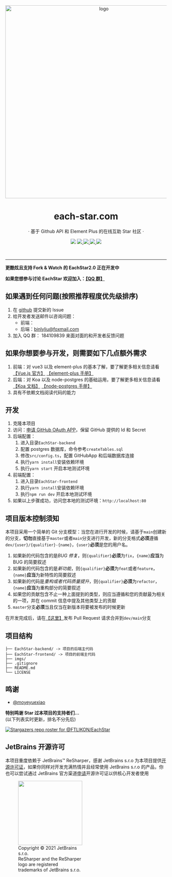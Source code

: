 <div align="center">
    <img align="center" src="https://github.com/FTLIKON/EachStar/blob/main/imgs/EachStar.png" alt="logo" width="600">
    <h1 href="www.each-star.com" align="center">each-star.com</h1>
    <p align="center">· 基于 Github API 和 Element Plus 的在线互助 Star 社区 ·</p>
    <p align="center">
        <img src="https://img.shields.io/github/stars/FTLIKON/EachStar?color=red&style=flat-square">
        <a href="mailto:3147983767@qq.com">
            <img src="https://img.shields.io/static/v1?label=contact%20me&message=email&color=green&style=flat-square">
        </a>
        <a href="https://qm.qq.com/cgi-bin/qm/qr?k=r2jN9fZaagH6qcLVb-QglnYWNPpKMPA6&jump_from=webapi&authKey=Ye43FWw3UiCdZ4bar3EY+qerAgjLHm3uC5xs2DWmeuuO9QeBV26bxaxCPC3YxM6H" target="_blank">
            <img src="https://img.shields.io/static/v1?label=chatting&message=qq&color=blue&style=flat-square">
        </a>
        <a href="https://github.com/FTLIKON/EachStar/blob/master/LICENSE" target="_blank">
            <img src="https://img.shields.io/static/v1?label=license&message=GPL-3.0&color=orange&style=flat-square">
        </a>
        <a href="https://github.com/FTLIKON/EachStar/issues/new/choose" target="_blank">
            <img src="https://img.shields.io/static/v1?label=feedback&message=issues&color=pink&style=flat-square">
        </a>
    </p>
    </br>
</div>

---

**更酷炫且支持 Fork & Watch 的 EachStar2.0 正在开发中**

**如果您想参与讨论 EachStar 欢迎加入：[【QQ 群】](https://qm.qq.com/cgi-bin/qm/qr?k=r2jN9fZaagH6qcLVb-QglnYWNPpKMPA6&jump_from=webapi&authKey=Ye43FWw3UiCdZ4bar3EY+qerAgjLHm3uC5xs2DWmeuuO9QeBV26bxaxCPC3YxM6H)**

## 如果遇到任何问题(按照推荐程度优先级排序)

1. 在 [github](https://github.com/FTLIKON/EachStar/issues/new) 提交新的 Issue
2. 给开发者发送邮件以咨询问题：
   - 前端：
   - 后端：[binlyliu@foxmail.com](mailto:binlyliu@foxmail.com)
3. 加入 QQ 群： 184109839 来面对面的和开发者反馈问题

## 如果你想要参与开发，则需要如下几点额外需求

1. 前端：对 vue3 以及 element-plus 的基本了解，要了解更多相关信息请看 [【Vue.js 官方】](https://cn.vuejs.org/guide/introduction.html) [【element-plus 手册】](https://element-plus.gitee.io/zh-CN/)
2. 后端：对 Koa 以及 node-postgres 的基础运用，要了解更多相关信息请看 [【Koa 文档】](https://koa.bootcss.com/) [【node-postgres 手册】](https://node-postgres.com/)
3. 具有不依赖文档阅读代码的能力

## 开发

1. 克隆本项目
2. 访问：[申请 GitHub OAuth APP](https://github.com/settings/applications/new)，保留 GitHub 提供的 Id 和 Secret
3. 后端配置：
   1. 进入目录`EachStar-backend`
   2. 配置 postgres 数据库，命令参考`createTables.sql`
   3. 修改`src/config.ts`，配置 GitHubApp 和后端数据库连接
   4. 执行`yarn install`安装依赖环境
   5. 执行`yarn start` 开启本地测试环境
4. 前端配置：
   1. 进入目录`EachStar-frontend`
   2. 执行`yarn install`安装依赖环境
   3. 执行`npm run dev` 开启本地测试环境
5. 如果以上步骤成功，访问您本地的测试环境：`http://localhost:80`

## 项目版本控制须知

本项目采用一个简单的 Git 分支模型：当您在进行开发的时候，请基于`main`创建新的分支，**切勿**直接基于`master`或者`main`分支进行开发，新的分支格式**必须**遵循`dev/{user}/{qualifier}-{name}`，`{user}`**必须**是您的用户名。

1. 如果新的代码包含的是*BUG 修复*，则`{qualifier}`**必须**为`fix`，`{name}`**应当**为 BUG 的简要叙述
2. 如果新的代码包含的是*新功能*，则`{qualifier}`**必须**为`feat`或者`feature`，`{name}`**应当**为新特性的简要叙述
3. 如果新的代码是*重构或者代码质量提升*，则`{qualifier}`**必须**为`refactor`，`{name}`**应当**为重构部分的简要叙述
4. 如果您的贡献包含不止一种上面提到的类型，则应当遵循和您的贡献最为相关的一项，并在 commit 信息中提及其他类型上的贡献
5. `master`分支**必须**当且仅当在新版本将要被发布的时候更新

在开发完成后，请在[【这里】](https://github.com/FTLIKON/EachStar/pulls)发布 Pull Request 请求合并到`dev/main`分支

## 项目结构

```
├── EachStar-backend/ -> 项目的后端主代码
├── EachStar-frontend/ -> 项目的前端主代码
├── imgs/
├── .gitignore
├── README.md
└── LICENSE
```

## 鸣谢

- [@moyeyuexiao](https://github.com/moyeyuexiao)

**特别鸣谢 Star 过本项目的支持者们...**  
(以下列表实时更新，排名不分先后)

[![Stargazers repo roster for @FTLIKON/EachStar](https://reporoster.com/stars/notext/FTLIKON/EachStar)](https://github.com/FTLIKON/EachStar/stargazers)

## JetBrains 开源许可

本项目重度依赖于 JetBrains™ ReSharper，感谢 JetBrains s.r.o 为本项目提供[开源许可证](https://www.jetbrains.com/community/opensource/#support)，如果你同样对开发充满热情并且经常使用 JetBrains s.r.o 的产品，你也可以尝试通过 JetBrains 官方渠道[申请](https://www.jetbrains.com/shop/eform/opensource)开源许可证以供核心开发者使用

<figure style="width: min-content">
    <img src="https://resources.jetbrains.com/storage/products/company/brand/logos/ReSharper_icon.png" width="200" height="200">
    <figcaption>Copyright © 2021 JetBrains s.r.o. </br>ReSharper and the ReSharper logo are registered trademarks of JetBrains s.r.o.</figcaption>
</figure>
